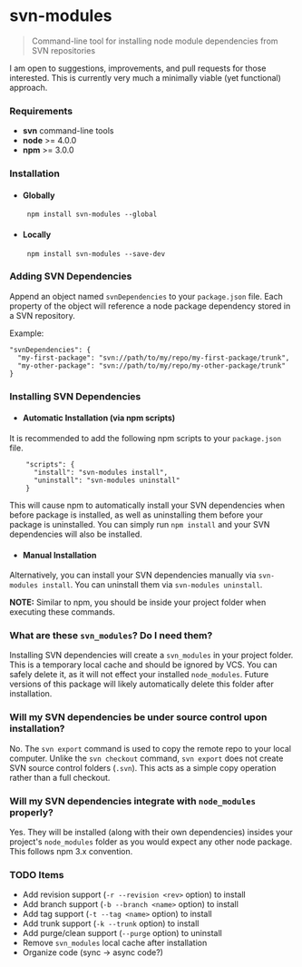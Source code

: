 # svn-modules
> Command-line tool for installing node module dependencies from SVN repositories

I am open to suggestions, improvements, and pull requests for those interested. This is currently very much a minimally viable (yet functional) approach.

### Requirements
  - __svn__ command-line tools
  - __node__ >= 4.0.0
  - __npm__ >= 3.0.0

### Installation

 - #### Globally
        npm install svn-modules --global

 - #### Locally
        npm install svn-modules --save-dev

### Adding SVN Dependencies
Append an object named `svnDependencies` to your `package.json` file. Each property of the object will reference a node package dependency stored in a SVN repository.

Example:

    "svnDependencies": {
      "my-first-package": "svn://path/to/my/repo/my-first-package/trunk",
      "my-other-package": "svn://path/to/my/repo/my-other-package/trunk"
    }

### Installing SVN Dependencies

- #### Automatic Installation (via npm scripts)
It is recommended to add the following npm scripts to your `package.json` file.

        "scripts": {
          "install": "svn-modules install",
          "uninstall": "svn-modules uninstall"
        }

  This will cause npm to automatically install your SVN dependencies when before package is installed, as well as uninstalling them before your package is uninstalled. You can simply run `npm install` and your SVN dependencies will also be installed.

- #### Manual Installation
Alternatively, you can install your SVN dependencies manually via `svn-modules install`. You can uninstall them via `svn-modules uninstall`.

  **NOTE:** Similar to npm, you should be inside your project folder when executing these commands.

### What are these `svn_modules`? Do I need them?
Installing SVN dependencies will create a `svn_modules` in your project folder. This is a temporary local cache and should be ignored by VCS. You can safely delete it, as it will not effect your installed `node_modules`. Future versions of this package will likely automatically delete this folder after installation.

### Will my SVN dependencies be under source control upon installation?
No. The `svn export` command is used to copy the remote repo to your local computer. Unlike the `svn checkout` command, `svn export` does not create SVN source control folders (`.svn`). This acts as a simple copy operation rather than a full checkout.

### Will my SVN dependencies integrate with `node_modules` properly?
Yes. They will be installed (along with their own dependencies) insides your project's `node_modules` folder as you would expect any other node package. This follows npm 3.x convention.

### TODO Items
  * Add revision support (`-r --revision <rev>` option) to install
  * Add branch support (`-b --branch <name>` option) to install
  * Add tag support (`-t --tag <name>` option) to install
  * Add trunk support (`-k --trunk` option) to install
  * Add purge/clean support (`--purge` option) to uninstall
  * Remove `svn_modules` local cache after installation
  * Organize code (sync -> async code?)
